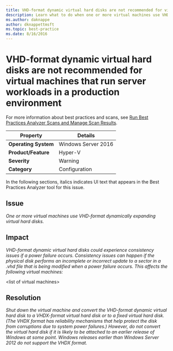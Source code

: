 ```yaml
---
title: VHD-format dynamic virtual hard disks are not recommended for virtual machines that run server workloads in a production environment
description: Learn what to do when one or more virtual machines use VHD-format dynamically expanding virtual hard disks.
ms.author: daknappe
author: dknappettmsft
ms.topic: best-practice
ms.date: 8/16/2016
---
```

# VHD-format dynamic virtual hard disks are not recommended for virtual machines that run server workloads in a production environment

For more information about best practices and scans, see [Run Best Practices Analyzer Scans and Manage Scan Results](/previous-versions/windows/it-pro/windows-server-2012-R2-and-2012/hh831400(v=ws.11)).

|Property|Details|
|-|-|
|**Operating System**|Windows Server 2016|
|**Product/Feature**|Hyper-V|
|**Severity**|Warning|
|**Category**|Configuration|

In the following sections, italics indicates UI text that appears in the Best Practices Analyzer tool for this issue.

## **Issue**
*One or more virtual machines use VHD-format dynamically expanding virtual hard disks.*

## **Impact**
*VHD-format dynamic virtual hard disks could experience consistency issues if a power failure occurs. Consistency issues can happen if the physical disk performs an incomplete or incorrect update to a sector in a .vhd file that is being modified when a power failure occurs. This affects the following virtual machines:*

\<list of virtual machines>

## **Resolution**
*Shut down the virtual machine and convert the VHD-format dynamic virtual hard disk to a VHDX-format virtual hard disk or to a fixed virtual hard disk. (The VHDX format has reliability mechanisms that help protect the disk from corruptions due to system power failures.) However, do not convert the virtual hard disk if it is likely to be attached to an earlier release of Windows at some point. Windows releases earlier than  Windows Server 2012  do not support the VHDX format.*


